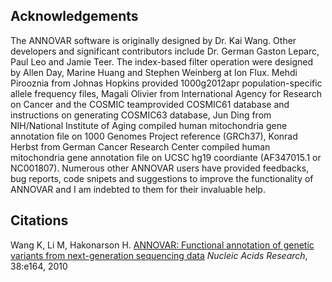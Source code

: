 ## Acknowledgements

The ANNOVAR software is originally designed by Dr. Kai Wang. Other developers and significant contributors include Dr. German Gaston Leparc, Paul Leo and Jamie Teer. The index-based filter operation were designed by Allen Day, Marine Huang and Stephen Weinberg at Ion Flux. Mehdi Pirooznia from Johnas Hopkins provided 1000g2012apr population-specific allele frequency files, Magali Olivier from International Agency for Research on Cancer and the COSMIC teamprovided COSMIC61 database and instructions on generating COSMIC63 database, Jun Ding from NIH/National Institute of Aging compiled human mitochondria gene annotation file on 1000 Genomes Project reference (GRCh37), Konrad Herbst from German Cancer Research Center compiled human mitochondria gene annotation file on UCSC hg19 coordiante (AF347015.1 or NC001807). Numerous other ANNOVAR users have provided feedbacks, bug reports, code snipets and suggestions to improve the functionality of ANNOVAR and I am indebted to them for their invaluable help.

## Citations

Wang K, Li M, Hakonarson H. [ANNOVAR: Functional annotation of genetic variants from next-generation sequencing data](http://nar.oxfordjournals.org/content/38/16/e164) _Nucleic Acids Research_, 38:e164, 2010






<script>
  (function(i,s,o,g,r,a,m){i['GoogleAnalyticsObject']=r;i[r]=i[r]||function(){
  (i[r].q=i[r].q||[]).push(arguments)},i[r].l=1*new Date();a=s.createElement(o),
  m=s.getElementsByTagName(o)[0];a.async=1;a.src=g;m.parentNode.insertBefore(a,m)
  })(window,document,'script','//www.google-analytics.com/analytics.js','ga');

  ga('create', 'UA-48623707-1', 'openbioinformatics.org');
  ga('send', 'pageview');
</script>